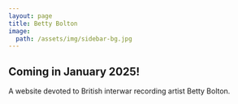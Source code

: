 ```yaml
---
layout: page
title: Betty Bolton
image:
  path: /assets/img/sidebar-bg.jpg
---
```


## Coming in January 2025!

A website devoted to British interwar recording artist Betty Bolton.

